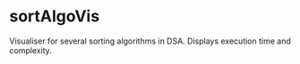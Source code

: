 # sortAlgoVis
Visualiser for several sorting algorithms in DSA. Displays execution time and complexity.
